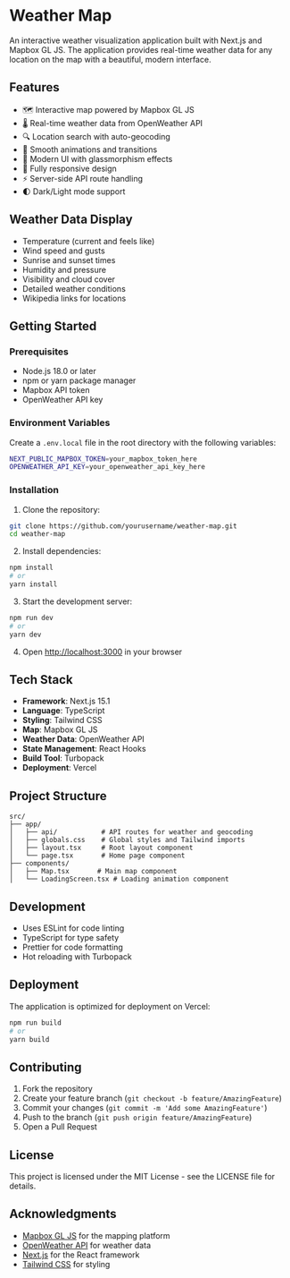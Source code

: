 # Weather Map

An interactive weather visualization application built with Next.js and Mapbox GL JS. The application provides real-time weather data for any location on the map with a beautiful, modern interface.

## Features

- 🗺️ Interactive map powered by Mapbox GL JS
- 🌡️ Real-time weather data from OpenWeather API
- 🔍 Location search with auto-geocoding
- 💫 Smooth animations and transitions
- 🎨 Modern UI with glassmorphism effects
- 📱 Fully responsive design
- ⚡ Server-side API route handling
- 🌓 Dark/Light mode support

## Weather Data Display

- Temperature (current and feels like)
- Wind speed and gusts
- Sunrise and sunset times
- Humidity and pressure
- Visibility and cloud cover
- Detailed weather conditions
- Wikipedia links for locations

## Getting Started

### Prerequisites

- Node.js 18.0 or later
- npm or yarn package manager
- Mapbox API token
- OpenWeather API key

### Environment Variables

Create a `.env.local` file in the root directory with the following variables:

```bash
NEXT_PUBLIC_MAPBOX_TOKEN=your_mapbox_token_here
OPENWEATHER_API_KEY=your_openweather_api_key_here
```

### Installation

1. Clone the repository:
```bash
git clone https://github.com/yourusername/weather-map.git
cd weather-map
```

2. Install dependencies:
```bash
npm install
# or
yarn install
```

3. Start the development server:
```bash
npm run dev
# or
yarn dev
```

4. Open [http://localhost:3000](http://localhost:3000) in your browser

## Tech Stack

- **Framework**: Next.js 15.1
- **Language**: TypeScript
- **Styling**: Tailwind CSS
- **Map**: Mapbox GL JS
- **Weather Data**: OpenWeather API
- **State Management**: React Hooks
- **Build Tool**: Turbopack
- **Deployment**: Vercel

## Project Structure

```
src/
├── app/
│   ├── api/           # API routes for weather and geocoding
│   ├── globals.css    # Global styles and Tailwind imports
│   ├── layout.tsx     # Root layout component
│   └── page.tsx       # Home page component
├── components/
│   ├── Map.tsx       # Main map component
│   └── LoadingScreen.tsx # Loading animation component
```

## Development

- Uses ESLint for code linting
- TypeScript for type safety
- Prettier for code formatting
- Hot reloading with Turbopack

## Deployment

The application is optimized for deployment on Vercel:

```bash
npm run build
# or
yarn build
```

## Contributing

1. Fork the repository
2. Create your feature branch (`git checkout -b feature/AmazingFeature`)
3. Commit your changes (`git commit -m 'Add some AmazingFeature'`)
4. Push to the branch (`git push origin feature/AmazingFeature`)
5. Open a Pull Request

## License

This project is licensed under the MIT License - see the LICENSE file for details.

## Acknowledgments

- [Mapbox GL JS](https://docs.mapbox.com/mapbox-gl-js/) for the mapping platform
- [OpenWeather API](https://openweathermap.org/api) for weather data
- [Next.js](https://nextjs.org/) for the React framework
- [Tailwind CSS](https://tailwindcss.com/) for styling
